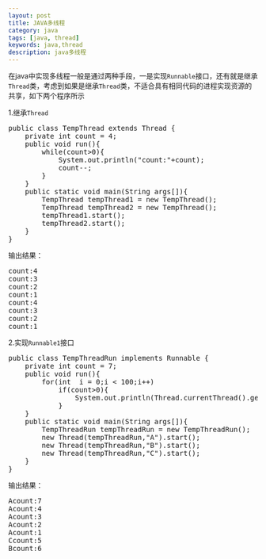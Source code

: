```yaml
---
layout: post
title: JAVA多线程
category: java
tags: [java, thread]
keywords: java,thread
description: java多线程
---
```


在java中实现多线程一般是通过两种手段，一是实现`Runnable`接口，还有就是继承`Thread`类，考虑到如果是继承`Thread`类，不适合具有相同代码的进程实现资源的共享，如下两个程序所示

1.继承`Thread`

<pre class="prettyprint linenums">
public class TempThread extends Thread {
    private int count = 4;
    public void run(){
        while(count>0){
            System.out.println("count:"+count);
            count--;
        }
    }
    public static void main(String args[]){
        TempThread tempThread1 = new TempThread();
        TempThread tempThread2 = new TempThread();
        tempThread1.start();
        tempThread2.start();
    }
}
</pre>

输出结果：
<pre class="prettyprint linenums">
count:4
count:3
count:2
count:1
count:4
count:3
count:2
count:1
</pre>

2.实现`Runnable1`接口
<pre class="prettyprint linenums">
public class TempThreadRun implements Runnable {
    private int count = 7;
    public void run(){
        for(int  i = 0;i < 100;i++)
            if(count>0){
                System.out.println(Thread.currentThread().getName()+"count:"+count--);
            }
    }
    public static void main(String args[]){
        TempThreadRun tempThreadRun = new TempThreadRun();
        new Thread(tempThreadRun,"A").start();
        new Thread(tempThreadRun,"B").start();
        new Thread(tempThreadRun,"C").start();
    }
}
</pre>

输出结果：

<pre class="prettyprint linenums">
Acount:7
Acount:4
Acount:3
Acount:2
Acount:1
Ccount:5
Bcount:6
</pre>
